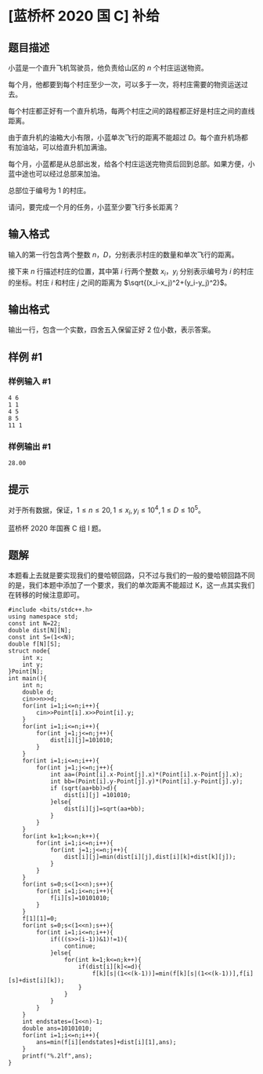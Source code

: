 # [蓝桥杯 2020 国 C] 补给

## 题目描述

小蓝是一个直升飞机驾驶员，他负责给山区的 $n$ 个村庄运送物资。

每个月，他都要到每个村庄至少一次，可以多于一次，将村庄需要的物资运送过去。

每个村庄都正好有一个直升机场，每两个村庄之间的路程都正好是村庄之间的直线距离。

由于直升机的油箱大小有限，小蓝单次飞行的距离不能超过 $D$。每个直升机场都有加油站，可以给直升机加满油。

每个月，小蓝都是从总部出发，给各个村庄运送完物资后回到总部。如果方便，小蓝中途也可以经过总部来加油。

总部位于编号为 $1$ 的村庄。

请问，要完成一个月的任务，小蓝至少要飞行多长距离？

## 输入格式

输入的第一行包含两个整数 $n$，$D$，分别表示村庄的数量和单次飞行的距离。

接下来 $n$ 行描述村庄的位置，其中第 $i$ 行两个整数 $x_i$，$y_i$ 分别表示编号为 $i$ 的村庄的坐标。村庄 $i$ 和村庄 $j$ 之间的距离为 $\sqrt{(x_i-x_j)^2+(y_i-y_j)^2}$。

## 输出格式

输出一行，包含一个实数，四舍五入保留正好 $2$ 位小数，表示答案。

## 样例 #1

### 样例输入 #1

```
4 6
1 1
4 5
8 5
11 1
```

### 样例输出 #1

```
28.00
```

## 提示

对于所有数据，保证，$1\le n\le20,1\le x_i,y_i\le10^4,1\le D\le10^5$。

蓝桥杯 2020 年国赛 C 组 I 题。

## 题解
本题看上去就是要实现我们的曼哈顿回路，只不过与我们的一般的曼哈顿回路不同的是，我们本题中添加了一个要求，我们的单次距离不能超过 K，这一点其实我们在转移的时候注意即可。
```
#include <bits/stdc++.h>
using namespace std;
const int N=22;
double dist[N][N];
const int S=(1<<N);
double f[N][S];
struct node{
	int x;
	int y;
}Point[N];
int main(){
	int n;
	double d;
	cin>>n>>d;
	for(int i=1;i<=n;i++){
		cin>>Point[i].x>>Point[i].y;
	}
	for(int i=1;i<=n;i++){
		for(int j=1;j<=n;j++){
			dist[i][j]=101010;
		}
	}
	for(int i=1;i<=n;i++){
		for(int j=1;j<=n;j++){
			int aa=(Point[i].x-Point[j].x)*(Point[i].x-Point[j].x);
			int bb=(Point[i].y-Point[j].y)*(Point[i].y-Point[j].y);
			if (sqrt(aa+bb)>d){
				dist[i][j] =101010;
			}else{
				dist[i][j]=sqrt(aa+bb);
			}  
		}
	}
	for(int k=1;k<=n;k++){
		for(int i=1;i<=n;i++){
			for(int j=1;j<=n;j++){
				dist[i][j]=min(dist[i][j],dist[i][k]+dist[k][j]);
			}
		}
	}
	for(int s=0;s<(1<<n);s++){
		for(int i=1;i<=n;i++){
			f[i][s]=10101010;
		}
	}
	f[1][1]=0;
	for(int s=0;s<(1<<n);s++){
		for(int i=1;i<=n;i++){
			if(((s>>(i-1))&1)!=1){
				continue;
			}else{
				for(int k=1;k<=n;k++){
					if(dist[i][k]<=d){
						f[k][s|(1<<(k-1))]=min(f[k][s|(1<<(k-1))],f[i][s]+dist[i][k]);
					}
				}
			}
		}
	}
	int endstates=(1<<n)-1;
	double ans=10101010;
	for(int i=1;i<=n;i++){
		ans=min(f[i][endstates]+dist[i][1],ans);
	}
	printf("%.2lf",ans);
}
```